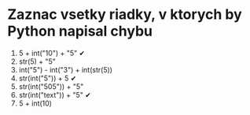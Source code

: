 # Zaznac vsetky riadky, v ktorych by Python napisal chybu

1. 5 + int("10") + "5" ✔
2. str(5) + "5"
3. int("5") - int("3") + int(str(5))
4. str(int("5")) + 5 ✔
5. str(int("505")) + "5"
6. str(int("text")) + "5" ✔
7. 5 + int(10)
